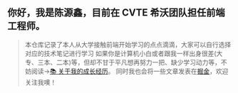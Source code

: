 ## 你好，我是陈源鑫，目前在 CVTE 希沃团队担任前端工程师。
>
> 本仓库记录了本人从大学接触前端开始学习的点点滴滴，大家可以自行选择对应的技术笔记进行学习
> 如果你是计算机小白或者跟我一样出身很差(大专、三本、二本)等，但却不甘于平凡想再努力一把、缺少学习动力等，不妨阅读->[📚︎ 关于我的成长经历](《大一到秋招》.md)。
> 同时我也会将一些文章发表在[掘金](https://juejin.cn/user/1636525352423527/posts)，欢迎关注我噢！
